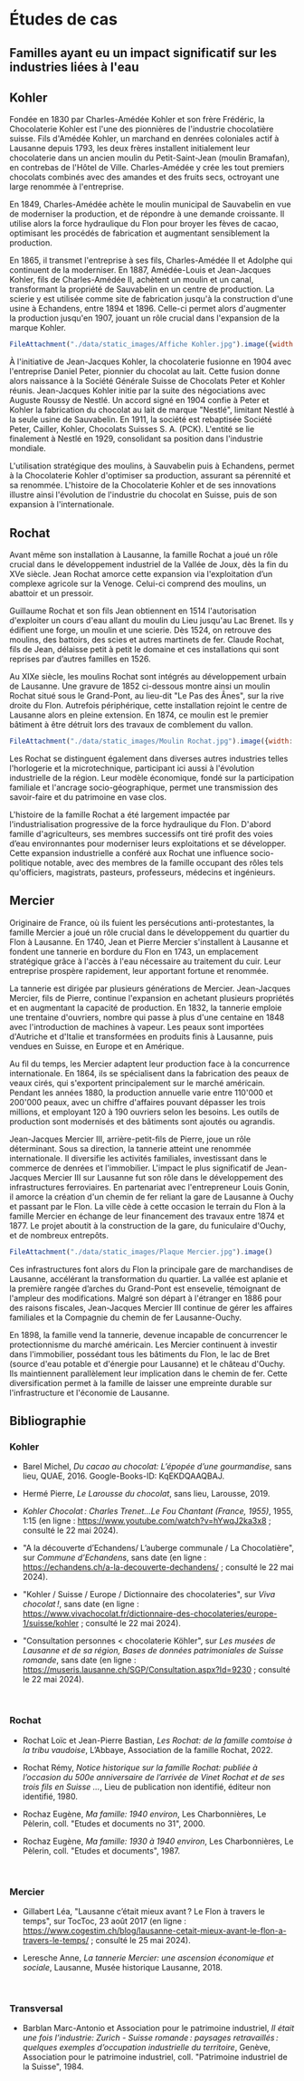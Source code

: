 # Études de cas

## Familles ayant eu un impact significatif sur les industries liées à l'eau

<head>
<link rel="stylesheet" href="style.css">
</head>

<div class="card">
<h2>Kohler</h2>

<div class="grid grid-cols-2">
<div>

Fondée en 1830 par Charles-Amédée Kohler et son frère Frédéric, la Chocolaterie Kohler est l'une des pionnières de l'industrie chocolatière suisse. Fils d'Amédée Kohler, un marchand en denrées coloniales actif à Lausanne depuis 1793, les deux frères installent initialement leur chocolaterie dans un ancien moulin du Petit-Saint-Jean (moulin Bramafan), en contrebas de l'Hôtel de Ville. Charles-Amédée y crée les tout premiers chocolats combinés avec des amandes et des fruits secs, octroyant une large renommée à l'entreprise.

En 1849, Charles-Amédée achète le moulin municipal de Sauvabelin en vue de moderniser la production, et de répondre à une demande croissante. Il utilise alors la force hydraulique du Flon pour broyer les fèves de cacao, optimisant les procédés de fabrication et augmentant sensiblement la production.

En 1865, il transmet l'entreprise à ses fils, Charles-Amédée II et Adolphe qui continuent de la moderniser. En 1887, Amédée-Louis et Jean-Jacques Kohler, fils de Charles-Amédée II, achètent un moulin et un canal, transformant la propriété de Sauvabelin en un centre de production. La scierie y est utilisée comme site de fabrication jusqu'à la construction d'une usine à Echandens, entre 1894 et 1896. Celle-ci permet alors d'augmenter la production jusqu'en 1907, jouant un rôle crucial dans l'expansion de la marque Kohler.

</div>

```js
FileAttachment("./data/static_images/Affiche Kohler.jpg").image({width: 300})
```

</div>

À l'initiative de Jean-Jacques Kohler, la chocolaterie fusionne en 1904 avec l'entreprise Daniel Peter, pionnier du chocolat au lait. Cette fusion donne alors naissance à la Société Générale Suisse de Chocolats Peter et Kohler réunis. Jean-Jacques Kohler initie par la suite des négociations avec Auguste Roussy de Nestlé. Un accord signé en 1904 confie à Peter et Kohler la fabrication du chocolat au lait de marque "Nestlé", limitant Nestlé à la seule usine de Sauvabelin. En 1911, la société est rebaptisée Société Peter, Cailler, Kohler, Chocolats Suisses S. A. (PCK). L'entité se lie finalement à Nestlé en 1929, consolidant sa position dans l'industrie mondiale.

L'utilisation stratégique des moulins, à Sauvabelin puis à Echandens, permet à la Chocolaterie Kohler d'optimiser sa production, assurant sa pérennité et sa renommée. L'histoire de la Chocolaterie Kohler et de ses innovations illustre ainsi l'évolution de l'industrie du chocolat en Suisse, puis de son expansion à l'internationale.

</div>
<div class="card">
<h2>Rochat</h2>

Avant même son installation à Lausanne, la famille Rochat a joué un rôle crucial dans le développement industriel de la Vallée de Joux, dès la fin du XVe siècle. Jean Rochat amorce cette expansion via l'exploitation d’un complexe agricole sur la Venoge. Celui-ci comprend des moulins, un abattoir et un pressoir.

Guillaume Rochat et son fils Jean obtiennent en 1514 l'autorisation d'exploiter un cours d'eau allant du moulin du Lieu jusqu'au Lac Brenet. Ils y édifient une forge, un moulin et une scierie. Dès 1524, on retrouve des moulins, des battoirs, des scies et autres martinets de fer. Claude Rochat, fils de Jean, délaisse petit à petit le domaine et ces installations qui sont reprises par d’autres familles en 1526.

Au XIXe siècle, les moulins Rochat sont intégrés au développement urbain de Lausanne. Une gravure de 1852 ci-dessous montre ainsi un moulin Rochat situé sous le Grand-Pont, au lieu-dit "Le Pas des Ânes", sur la rive droite du Flon. Autrefois périphérique, cette installation rejoint le centre de Lausanne alors en pleine extension. En 1874, ce moulin est le premier bâtiment à être détruit lors des travaux de comblement du vallon.

```js
FileAttachment("./data/static_images/Moulin Rochat.jpg").image({width: 650})
```

Les Rochat se distinguent également dans diverses autres industries telles l'horlogerie et la microtechnique, participant ici aussi à l'évolution industrielle de la région. Leur modèle économique, fondé sur la participation familiale et l'ancrage socio-géographique, permet une transmission des savoir-faire et du patrimoine en vase clos.

L'histoire de la famille Rochat a été largement impactée par l'industrialisation progressive de la force hydraulique du Flon. D'abord famille d'agriculteurs,  ses membres successifs ont tiré profit des voies d’eau environnantes pour moderniser leurs exploitations et se développer.  Cette expansion industrielle a conféré aux Rochat une influence socio-politique notable, avec des membres de la famille occupant des rôles tels qu'officiers, magistrats, pasteurs, professeurs, médecins et ingénieurs.

</div>
<div class="card">
<h2>Mercier</h2>

Originaire de France, où ils fuient les persécutions anti-protestantes, la famille Mercier a joué un rôle crucial dans le développement du quartier du Flon à Lausanne. En 1740, Jean et Pierre Mercier s'installent à Lausanne et fondent une tannerie en bordure du Flon en 1743, un emplacement stratégique grâce à l'accès à l'eau nécessaire au traitement du cuir. Leur entreprise prospère rapidement, leur apportant fortune et renommée.

La tannerie est dirigée par plusieurs générations de Mercier. Jean-Jacques Mercier, fils de Pierre, continue l'expansion en achetant plusieurs propriétés et en augmentant la capacité de production. En 1832, la tannerie emploie une trentaine d'ouvriers, nombre qui passe à plus d'une centaine en 1848 avec l'introduction de machines à vapeur. Les peaux sont importées d'Autriche et d'Italie et transformées en produits finis à Lausanne, puis vendues en Suisse, en Europe et en Amérique.

<div class="grid grid-cols-2">
<div>

Au fil du temps, les Mercier adaptent leur production face à la concurrence internationale. En 1864, ils se spécialisent dans la fabrication des peaux de veaux cirés, qui s'exportent principalement sur le marché américain. Pendant les années 1880, la production annuelle varie entre 110'000 et 200'000 peaux, avec un chiffre d'affaires pouvant dépasser les trois millions, et employant 120 à 190 ouvriers selon les besoins. Les outils de production sont modernisés et des bâtiments sont ajoutés ou agrandis.

Jean-Jacques Mercier III, arrière-petit-fils de Pierre, joue un rôle déterminant. Sous sa direction, la tannerie atteint une renommée internationale. Il diversifie les activités familiales, investissant dans le commerce de denrées et l'immobilier. L'impact le plus significatif de Jean-Jacques Mercier III sur Lausanne fut son rôle dans le développement des infrastructures ferroviaires. En partenariat avec l'entrepreneur Louis Gonin, il amorce la création d'un chemin de fer reliant la gare de Lausanne à Ouchy et passant par le Flon. La ville cède à cette occasion le terrain du Flon à la famille Mercier en échange de leur financement des travaux entre 1874 et 1877. Le projet aboutit à la construction de la gare, du funiculaire d'Ouchy, et de nombreux entrepôts.

</div>

```js
FileAttachment("./data/static_images/Plaque Mercier.jpg").image()
```

</div>

Ces infrastructures font alors du Flon la principale gare de marchandises de Lausanne, accélérant la transformation du quartier. La vallée est aplanie et la première rangée d’arches du Grand-Pont est ensevelie, témoignant de l'ampleur des modifications. Malgré son départ à l'étranger en 1886 pour des raisons fiscales, Jean-Jacques Mercier III continue de gérer les affaires familiales et la Compagnie du chemin de fer Lausanne-Ouchy.

En 1898, la famille vend la tannerie, devenue incapable de concurrencer le protectionnisme du marché américain. Les Mercier continuent à investir dans l'immobilier, possédant tous les bâtiments du Flon, le lac de Bret (source d'eau potable et d'énergie pour Lausanne) et le château d'Ouchy. Ils maintiennent parallèlement leur implication dans le chemin de fer. Cette diversification permet à la famille de laisser une empreinte durable sur l'infrastructure et l'économie de Lausanne.

</div>

<div class="card">
<h2>Bibliographie</h2>

<h3>Kohler</h3>

- Barel Michel, _Du cacao au chocolat: L’épopée d’une gourmandise_, sans lieu, QUAE, 2016. Google-Books-ID: KqEKDQAAQBAJ.

- Hermé Pierre, _Le Larousse du chocolat_, sans lieu, Larousse, 2019.

- _Kohler Chocolat : Charles Trenet...Le Fou Chantant (France, 1955)_, 1955, 1:15 (en ligne : https://www.youtube.com/watch?v=hYwqJ2ka3x8 ; consulté le 22 mai 2024).

- "A la découverte d’Echandens/ L’auberge communale / La Chocolatière", sur _Commune d’Echandens_, sans date (en ligne : https://echandens.ch/a-la-decouverte-dechandens/ ; consulté le 22 mai 2024).

- "Kohler / Suisse / Europe / Dictionnaire des chocolateries", sur _Viva chocolat !_, sans date (en ligne : https://www.vivachocolat.fr/dictionnaire-des-chocolateries/europe-1/suisse/kohler ; consulté le 22 mai 2024).

- "Consultation personnes < chocolaterie Köhler", sur _Les musées de Lausanne et de sa région, Bases de données patrimoniales de Suisse romande_, sans date (en ligne : https://museris.lausanne.ch/SGP/Consultation.aspx?Id=9230 ; consulté le 22 mai 2024).

<br>
<h3>Rochat</h3>

- Rochat Loïc et Jean-Pierre Bastian, _Les Rochat: de la famille comtoise à la tribu vaudoise_, L’Abbaye, Association de la famille Rochat, 2022.

- Rochat Rémy, _Notice historique sur la famille Rochat: publiée à l’occasion du 500e anniversaire de l’arrivée de Vinet Rochat et de ses trois fils en Suisse ..._, Lieu de publication non identifié, éditeur non identifié, 1980.

- Rochaz Eugène, _Ma famille: 1940 environ_, Les Charbonnières, Le Pèlerin, coll. "Etudes et documents no 31", 2000.

- Rochaz Eugène, _Ma famille: 1930 à 1940 environ_, Les Charbonnières, Le Pèlerin, coll. "Etudes et documents", 1987.

<br>
<h3>Mercier</h3>

- Gillabert Léa, "Lausanne c’était mieux avant ? Le Flon à travers le temps", sur TocToc, 23 août 2017 (en ligne : https://www.cogestim.ch/blog/lausanne-cetait-mieux-avant-le-flon-a-travers-le-temps/ ; consulté le 25 mai 2024).

- Leresche Anne, _La tannerie Mercier: une ascension économique et sociale_, Lausanne, Musée historique Lausanne, 2018.

<br>
<h3>Transversal</h3>

- Barblan Marc-Antonio et Association pour le patrimoine industriel, _Il était une fois l’industrie: Zurich - Suisse romande : paysages retravaillés : quelques exemples d’occupation industrielle du territoire_, Genève, Association pour le patrimoine industriel, coll. "Patrimoine industriel de la Suisse", 1984.

</div>

